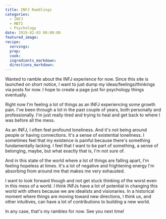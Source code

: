 ```yaml
---
title: INFJ Ramblings
categories:
  - INFJ
  - MBTI
  - Psychology
date: 2019-02-03 00:00:00
featured_image:
recipe:
  servings:
  prep:
  cook:
  ingredients_markdown:
  directions_markdown:
---
```


Wanted to ramble about the INFJ experience for now. Since this site is launched on short notice, I want to just dump my ideas/feelings/thinkings via posts for now. I hope to create a page just for psychology things eventually.&nbsp;

Right now I'm feeling a lot of things as an INFJ experiencing some growth pain. I've been through a lot in the past couple of years, both personally and professionally. I'm just really tired and trying to heal and get back to where I was before all the mess.&nbsp;

As an INFJ, I often feel profound loneliness. And it's not being around people or having connections. It's a sense of existential loneliness. I sometimes feel that my existence is painful because there's something fundamentally lacking. I feel that I want to be part of something, a sense of belonging, maybe, but what exactly that is, I'm not sure of.&nbsp;

And in this state of the world where a lot of things are falling apart, I'm feeling hopeless at times. It's a lot of negative and frightening energy I'm absorbing from around me that makes me very exhausted.&nbsp;

I want to look forward though and not get stuck thinking of the worst even in this mess of a world. I think INFJs have a lot of potential in changing this world with others because we are idealists and visionaries. In a historical moment where things are moving toward new directions, I think us, and other intuitives, can have a lot of contributions to building a new world.&nbsp;

In any case, that's my rambles for now. See you next time!